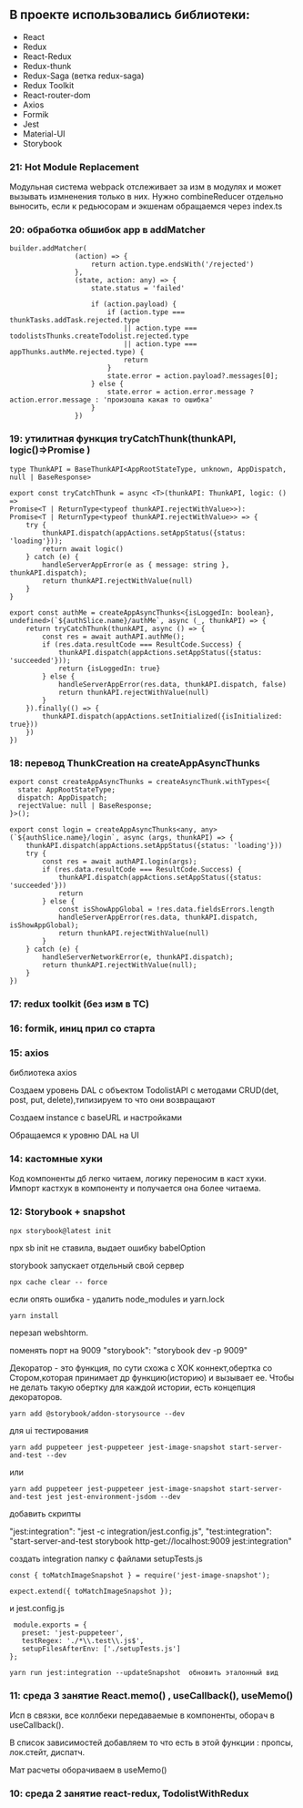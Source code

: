 ## В проекте использовались библиотеки:
   - React
   - Redux
   - React-Redux
   - Redux-thunk
   - Redux-Saga (ветка redux-saga)
   - Redux Toolkit
   - React-router-dom
   - Axios
   - Formik
   - Jest
   - Material-UI
   - Storybook

### 21: Hot Module Replacement 

Модульная система webpack отслеживает за изм в модулях и может вызывать измненения только в них.
Нужно combineReducer отдельно выносить, если к редьюсорам и экшенам обращаемся через index.ts


### 20: обработка обшибок app в addMatcher

```
builder.addMatcher(
                (action) => {
                    return action.type.endsWith('/rejected')
                },
                (state, action: any) => {
                    state.status = 'failed'

                    if (action.payload) {
                        if (action.type === thunkTasks.addTask.rejected.type
                            || action.type === todolistsThunks.createTodolist.rejected.type
                            || action.type === appThunks.authMe.rejected.type) {
                            return
                        }
                        state.error = action.payload?.messages[0];
                    } else {
                        state.error = action.error.message ? action.error.message : 'произошла какая то ошибка'
                    }
                })
```


### 19: утилитная функция tryCatchThunk(thunkAPI, logic()=>Promise )

```
type ThunkAPI = BaseThunkAPI<AppRootStateType, unknown, AppDispatch, null | BaseResponse>

export const tryCatchThunk = async <T>(thunkAPI: ThunkAPI, logic: () => 
Promise<T | ReturnType<typeof thunkAPI.rejectWithValue>>): 
Promise<T | ReturnType<typeof thunkAPI.rejectWithValue>> => {
    try {
        thunkAPI.dispatch(appActions.setAppStatus({status: 'loading'}));
        return await logic()
    } catch (e) {
        handleServerAppError(e as { message: string }, thunkAPI.dispatch);
        return thunkAPI.rejectWithValue(null)
    }
}

export const authMe = createAppAsyncThunks<{isLoggedIn: boolean}, undefined>(`${authSlice.name}/authMe`, async (_, thunkAPI) => {
    return tryCatchThunk(thunkAPI, async () => {
        const res = await authAPI.authMe();
        if (res.data.resultCode === ResultCode.Success) {
            thunkAPI.dispatch(appActions.setAppStatus({status: 'succeeded'}));
            return {isLoggedIn: true}
        } else {
            handleServerAppError(res.data, thunkAPI.dispatch, false)
            return thunkAPI.rejectWithValue(null)
        }
    }).finally(() => {
        thunkAPI.dispatch(appActions.setInitialized({isInitialized: true}))
    })
})
```

### 18: перевод ThunkCreation на createAppAsyncThunks


```
export const createAppAsyncThunks = createAsyncThunk.withTypes<{
  state: AppRootStateType;
  dispatch: AppDispatch;
  rejectValue: null | BaseResponse;
}>();

export const login = createAppAsyncThunks<any, any>(`${authSlice.name}/login`, async (args, thunkAPI) => {
    thunkAPI.dispatch(appActions.setAppStatus({status: 'loading'}))
    try {
        const res = await authAPI.login(args);
        if (res.data.resultCode === ResultCode.Success) {
            thunkAPI.dispatch(appActions.setAppStatus({status: 'succeeded'}))
            return
        } else {
            const isShowAppGlobal = !res.data.fieldsErrors.length
            handleServerAppError(res.data, thunkAPI.dispatch, isShowAppGlobal);
            return thunkAPI.rejectWithValue(null)
        }
    } catch (e) {
        handleServerNetworkError(e, thunkAPI.dispatch);
        return thunkAPI.rejectWithValue(null);
    }
})
```

### 17: redux toolkit (без изм в ТС)

### 16: formik, иниц прил со старта

### 15: axios

библиотека axios

Создаем уровень DAL c объектом TodolistAPI с методами CRUD(det, post, put, delete),типизируем то что они возвращают

Создаем instance c baseURL и настройками

Обращаемся к уровню DAL на UI

### 14: кастомные хуки

Код компоненты дб легко читаем, логику переносим в каст хуки. Импорт кастхук в компоненту и получается она более читаема.

### 12: Storybook + snapshot

```
npx storybook@latest init
```

npx sb init не ставила, выдает ошибку babelOption

storybook запускает отдельный свой сервер


```
npx cache clear -- force
```

если опять ошибка - удалить node_modules и yarn.lock

```
yarn install
```

перезап webshtorm.

поменять порт на 9009 "storybook": "storybook dev -p 9009"

Декоратор - это функция, по сути схожа с ХОК коннект,обертка со Стором,которая принимает др функцию(историю) и вызывает
ее.
Чтобы не делать такую обертку для каждой истории, есть концепция декораторов.

```
yarn add @storybook/addon-storysource --dev
```

для ui тестирования

```
yarn add puppeteer jest-puppeteer jest-image-snapshot start-server-and-test --dev
```

или

```
yarn add puppeteer jest-puppeteer jest-image-snapshot start-server-and-test jest jest-environment-jsdom --dev
```

добавить скрипты

"jest:integration": "jest -c integration/jest.config.js",
"test:integration": "start-server-and-test storybook http-get://localhost:9009 jest:integration"

создать integration папку с файлами setupTests.js

```
const { toMatchImageSnapshot } = require('jest-image-snapshot');

expect.extend({ toMatchImageSnapshot });
```

и jest.config.js

```
 module.exports = {
   preset: 'jest-puppeteer',
   testRegex: './*\\.test\\.js$',
   setupFilesAfterEnv: ['./setupTests.js']
};
```

```
yarn run jest:integration --updateSnapshot  обновить эталонный вид
```

### 11: среда 3 занятие React.memo() , useCallback(), useMemo()

Исп в связки, все коллбеки передаваемые в компоненты, оборач в useCallback().

В список зависимостей добавляем то что есть в этой функции : пропсы, лок.стейт, диспатч.

Мат расчеты оборачиваем в useMemo()

### 10: среда 2 занятие react-redux, TodolistWithRedux
